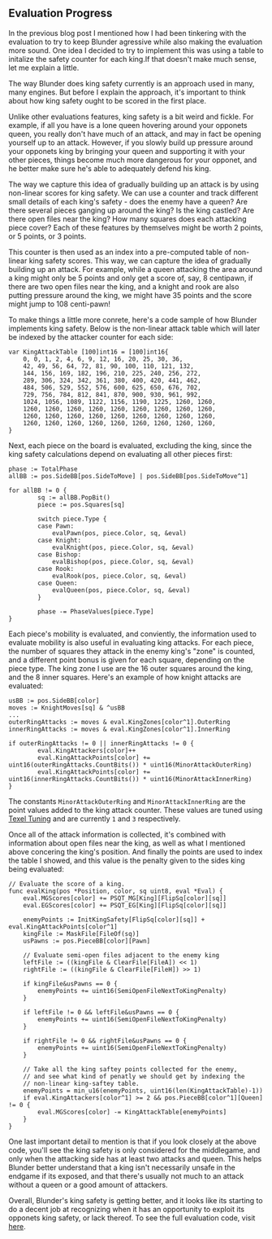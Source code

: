 ## Evaluation Progress

In the previous blog post I mentioned how I had been tinkering with the evaluation to try to keep Blunder agressive while also making the evaluation more sound. 
One idea I decided to try to implement this was using a table to initalize the safety counter for each king.If that doesn't make much sense, let me explain a little. 

The way Blunder does king safety currently is an approach used in many, many engines. But before I explain the approach, it's important to think about how king safety 
ought to be scored in the first place.

Unlike other evaluations features, king safety is a bit weird and fickle. For example, if all you have is a lone queen hovering around your opponets queen, you really 
don't have much of an attack, and may in fact be opening yourself up to an attack. However, if you slowly build up pressure around your opponets king by bringing your 
queen and supporting it with your other pieces, things become much more dangerous for your opponet, and he better make sure he's able to adequately defend his king.

The way we capture this idea of gradually building up an attack is by using non-linear scores for king safety. We can use a counter and track different small 
details of each king's safety - does the enemy have a queen? Are there several pieces ganging up around the king? Is the king castled? Are there open files near the king? How
many squares does each attacking piece cover? Each of these features by themselves might be worth 2 points, or 5 points, or 3 points.

This counter is then used as an index into a pre-computed table of non-linear king safety scores. This way, we can capture the idea of gradually building up an attack. For
example, while a queen attacking the area around a king might only be 5 points and only get a score of, say, 8 centipawn, if there are two open files near the king, and a 
knight and rook are also putting pressure around the king, we might have 35 points and the score might jump to 108 centi-pawn!

To make things a little more conrete, here's a code sample of how Blunder implements king safety. Below is the non-linear attack table which will later be
indexed by the attacker counter for each side:


```
var KingAttackTable [100]int16 = [100]int16{
	0, 0, 1, 2, 4, 6, 9, 12, 16, 20, 25, 30, 36,
	42, 49, 56, 64, 72, 81, 90, 100, 110, 121, 132,
	144, 156, 169, 182, 196, 210, 225, 240, 256, 272,
	289, 306, 324, 342, 361, 380, 400, 420, 441, 462,
	484, 506, 529, 552, 576, 600, 625, 650, 676, 702,
	729, 756, 784, 812, 841, 870, 900, 930, 961, 992,
	1024, 1056, 1089, 1122, 1156, 1190, 1225, 1260, 1260,
	1260, 1260, 1260, 1260, 1260, 1260, 1260, 1260, 1260,
	1260, 1260, 1260, 1260, 1260, 1260, 1260, 1260, 1260,
	1260, 1260, 1260, 1260, 1260, 1260, 1260, 1260, 1260,
}
```

Next, each piece on the board is evaluated, excluding the king, since the king safety calculations depend on evaluating all other pieces first:

```
phase := TotalPhase
allBB := pos.SideBB[pos.SideToMove] | pos.SideBB[pos.SideToMove^1]

for allBB != 0 {
		sq := allBB.PopBit()
		piece := pos.Squares[sq]

		switch piece.Type {
		case Pawn:
			evalPawn(pos, piece.Color, sq, &eval)
		case Knight:
			evalKnight(pos, piece.Color, sq, &eval)
		case Bishop:
			evalBishop(pos, piece.Color, sq, &eval)
		case Rook:
			evalRook(pos, piece.Color, sq, &eval)
		case Queen:
			evalQueen(pos, piece.Color, sq, &eval)
		}

		phase -= PhaseValues[piece.Type]
}
```

Each piece's mobility is evaluated, and conviently, the information used to evaluate mobility is also useful in evaluating king attacks. For each piece, the number of squares 
they attack in the enemy king's "zone" is counted, and a different point bonus is given for each square, depending on the piece type. The king zone I use are the 16 outer
squares around the king, and the 8 inner squares. Here's an example of how knight attacks are evaluated:

```
usBB := pos.SideBB[color]
moves := KnightMoves[sq] & ^usBB
...
outerRingAttacks := moves & eval.KingZones[color^1].OuterRing
innerRingAttacks := moves & eval.KingZones[color^1].InnerRing

if outerRingAttacks != 0 || innerRingAttacks != 0 {
		eval.KingAttackers[color]++
		eval.KingAttackPoints[color] += uint16(outerRingAttacks.CountBits()) * uint16(MinorAttackOuterRing)
		eval.KingAttackPoints[color] += uint16(innerRingAttacks.CountBits()) * uint16(MinorAttackInnerRing)
}
```

The constants `MinorAttackOuterRing` and `MinorAttackInnerRing` are the point values added to the king attack counter. These values are tuned using 
[Texel Tuning](https://www.chessprogramming.org/Texel%27s_Tuning_Method) and are currently `1` and `3` respectively.

Once all of the attack information is collected, it's combined with information about open files near the king, as well as what I mentioned above concering the king's position.
And finally the points are used to index the table I showed, and this value is the penalty given to the sides king being evaluated:

```
// Evaluate the score of a king.
func evalKing(pos *Position, color, sq uint8, eval *Eval) {
	eval.MGScores[color] += PSQT_MG[King][FlipSq[color][sq]]
	eval.EGScores[color] += PSQT_EG[King][FlipSq[color][sq]]

	enemyPoints := InitKingSafety[FlipSq[color][sq]] + eval.KingAttackPoints[color^1]
	kingFile := MaskFile[FileOf(sq)]
	usPawns := pos.PieceBB[color][Pawn]

	// Evaluate semi-open files adjacent to the enemy king
	leftFile := ((kingFile & ClearFile[FileA]) << 1)
	rightFile := ((kingFile & ClearFile[FileH]) >> 1)

	if kingFile&usPawns == 0 {
		enemyPoints += uint16(SemiOpenFileNextToKingPenalty)
	}

	if leftFile != 0 && leftFile&usPawns == 0 {
		enemyPoints += uint16(SemiOpenFileNextToKingPenalty)
	}

	if rightFile != 0 && rightFile&usPawns == 0 {
		enemyPoints += uint16(SemiOpenFileNextToKingPenalty)
	}

	// Take all the king saftey points collected for the enemy,
	// and see what kind of penatly we should get by indexing the
	// non-linear king-saftey table.
	enemyPoints = min_u16(enemyPoints, uint16(len(KingAttackTable)-1))
	if eval.KingAttackers[color^1] >= 2 && pos.PieceBB[color^1][Queen] != 0 {
		eval.MGScores[color] -= KingAttackTable[enemyPoints]
	}
}
```

One last important detail to mention is that if you look closely at the above code, you'll see the king safety is only considered for the middlegame, and only when the
attacking side has at least two attacks and queen. This helps Blunder better understand that a king isn't necessarily unsafe in the endgame if its exposed, and that there's
usually not much to an attack without a queen or a good amount of attackers.

Overall, Blunder's king safety is getting better, and it looks like its starting to do a decent job at recognizing when it has an opportunity to exploit its opponets 
king safety, or lack thereof. To see the full evaluation code, visit [here](https://github.com/algerbrex/blunder/blob/develop/engine/evaluation.go).
